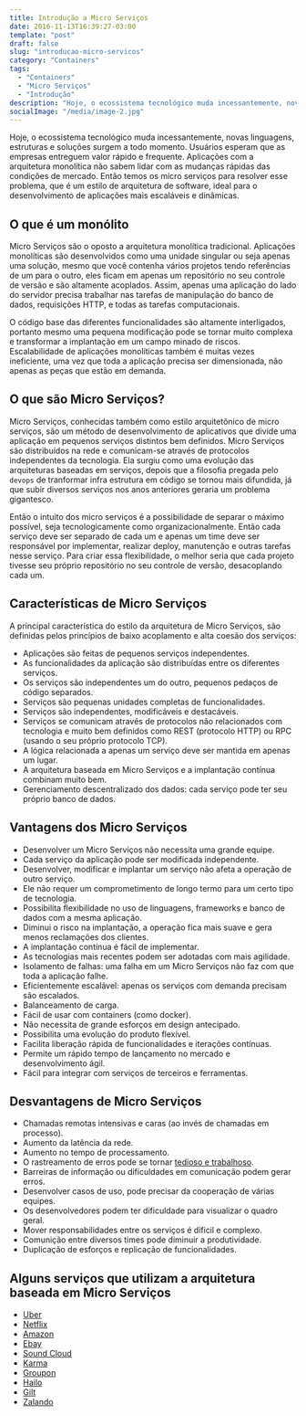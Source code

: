 ```yaml
---
title: Introdução a Micro Serviços
date: 2016-11-13T16:39:27-03:00
template: "post"
draft: false
slug: "introducao-micro-servicos"
category: "Containers"
tags:
  - "Containers"
  - "Micro Serviços"
  - "Introdução"
description: "Hoje, o ecossistema tecnológico muda incessantemente, novas linguagens, estruturas e soluções surgem a todo momento. Usuários esperam que as empresas entreguem valor rápido e frequente. Aplicações com a arquitetura monolítica não sabem lidar com as mudanças rápidas das condições de mercado. Então temos os micro serviços para resolver esse problema, que é um estilo de arquitetura de software, ideal para o desenvolvimento de aplicações mais escaláveis e dinâmicas."
socialImage: "/media/image-2.jpg"
---
```


Hoje, o ecossistema tecnológico muda incessantemente, novas linguagens, estruturas e soluções surgem a todo momento. Usuários esperam que as empresas entreguem valor rápido e frequente. Aplicações com a arquitetura monolítica não sabem lidar com as mudanças rápidas das condições de mercado. Então temos os micro serviços para resolver esse problema, que é um estilo de arquitetura de software, ideal para o desenvolvimento de aplicações mais escaláveis e dinâmicas.

## O que é um monólito

Micro Serviços são o oposto a arquitetura monolítica tradicional. Aplicações monolíticas são desenvolvidos como uma unidade singular ou seja apenas uma solução, mesmo que você contenha vários projetos tendo referências de um para o outro, eles ficam em apenas um repositório no seu controle de versão e são altamente acoplados. Assim, apenas uma aplicação do lado do servidor precisa trabalhar nas tarefas de manipulação do banco de dados, requisições HTTP, e todas as tarefas computacionais.

O código base das diferentes funcionalidades são altamente interligados, portanto mesmo uma pequena modificação pode se tornar muito complexa e transformar a implantação em um campo minado de riscos. Escalabilidade de aplicações monolíticas também é muitas vezes ineficiente, uma vez que toda a aplicação precisa ser dimensionada, não apenas as peças que estão em demanda.

## O que são Micro Serviços?

Micro Serviços, conhecidas também como estilo arquitetônico de micro serviços, são um método de desenvolvimento de aplicativos que divide uma aplicação em pequenos serviços distintos bem definidos. Micro Serviços são distribuídos na rede e comunicam-se através de protocolos independentes da tecnologia. Ela surgiu como uma evolução das arquiteturas baseadas em serviços, depois que a filosofia pregada pelo `devops` de tranformar infra estrutura em código se tornou mais difundida, já que subir diversos serviços nos anos anteriores geraria um problema gigantesco.

Então o intuito dos micro serviços é a possibilidade de separar o máximo possível, seja tecnologicamente como organizacionalmente. Então cada serviço deve ser separado de cada um e apenas um time deve ser responsável por implementar, realizar deploy, manutenção e outras tarefas nesse serviço. Para criar essa flexibilidade, o melhor seria que cada projeto tivesse seu próprio repositório no seu controle de versão, desacoplando cada um.

## Características de Micro Serviços

A principal característica do estilo da arquitetura de Micro Serviços, são definidas pelos princípios de baixo acoplamento e alta coesão dos serviços:

- Aplicações são feitas de pequenos serviços independentes.
- As funcionalidades da aplicação são distribuídas entre os diferentes serviços.
- Os serviços são independentes um do outro, pequenos pedaços de código separados.
- Serviços são pequenas unidades completas de funcionalidades.
- Serviços são independentes, modificáveis e destacáveis.
- Serviços se comunicam através de protocolos não relacionados com tecnologia e muito bem definidos como REST (protocolo HTTP) ou RPC (usando o seu próprio protocolo TCP).
- A lógica relacionada a apenas um serviço deve ser mantida em apenas um lugar.
- A arquitetura baseada em Micro Serviços e a implantação contínua combinam muito bem.
- Gerenciamento descentralizado dos dados: cada serviço pode ter seu próprio banco de dados.

## Vantagens dos Micro Serviços

- Desenvolver um Micro Serviços não necessita uma grande equipe.
- Cada serviço da aplicação pode ser modificada independente.
- Desenvolver, modificar e implantar um serviço não afeta a operação de outro serviço.
- Ele não requer um comprometimento de longo termo para um certo tipo de tecnologia.
- Possibilita flexibilidade no uso de linguagens, frameworks e banco de dados com a mesma aplicação.
- Diminui o risco na implantação, a operação fica mais suave e gera menos reclamações dos clientes.
- A implantação contínua é fácil de implementar.
- As tecnologias mais recentes podem ser adotadas com mais agilidade.
- Isolamento de falhas: uma falha em um Micro Serviços não faz com que toda a aplicação falhe.
- Eficientemente escalável: apenas os serviços com demanda precisam são escalados.
- Balanceamento de carga.
- Fácil de usar com containers (como docker).
- Não necessita de grande esforços em design antecipado.
- Possibilita uma evolução do produto flexível.
- Facilita liberação rápida de funcionalidades e iterações contínuas.
- Permite um rápido tempo de lançamento no mercado e desenvolvimento ágil.
- Fácil para integrar com serviços de terceiros e ferramentas.

## Desvantagens de Micro Serviços

- Chamadas remotas intensivas e caras (ao invés de chamadas em processo).
- Aumento da latência da rede.
- Aumento no tempo de processamento.
- O rastreamento de erros pode se tornar [tedioso e trabalhoso](https://medium.com/@copyconstruct/testing-microservices-the-sane-way-9bb31d158c16).
- Barreiras de informação ou dificuldades em comunicação podem gerar erros.
- Desenvolver casos de uso, pode precisar da cooperação de várias equipes.
- Os desenvolvedores podem ter dificuldade para visualizar o quadro geral.
- Mover responsabilidades entre os serviços é dificil e complexo.
- Comunição entre diversos times pode diminuir a produtividade.
- Duplicação de esforços e replicação de funcionalidades.

## Alguns serviços que utilizam a arquitetura baseada em Micro Serviços

- [Uber](https://eng.uber.com/soa/)
- [Netflix](http://techblog.netflix.com/)
- [Amazon](http://highscalability.com/amazon-architecture)
- [Ebay](http://www.addsimplicity.com/downloads/eBaySDForum2006-11-29.pdf)
- [Sound Cloud](https://developers.soundcloud.com/blog/building-products-at-soundcloud-part-2-breaking-the-monolith)
- [Karma](https://blog.karmawifi.com/how-we-build-microservices-at-karma-71497a89bfb4#.cj0nag556)
- [Groupon](https://engineering.groupon.com/2013/misc/i-tier-dismantling-the-monoliths/)
- [Hailo](https://sudo.hailoapp.com/services/2015/03/09/journey-into-a-microservice-world-part-1/)
- [Gilt](https://qconnewyork.com/ny2015/ny2015/presentation/microservices-and-art-taming-dependency-hell-monster.html)
- [Zalando](https://www.infoq.com/news/2016/02/Monolith-Microservices-Zalando)
